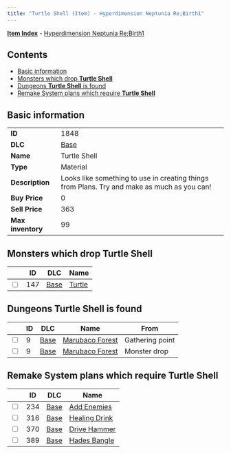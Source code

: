 ```yaml
---
title: "Turtle Shell (Item) - Hyperdimension Neptunia Re;Birth1"
---
```


[**Item Index**](/neptunia/rb1/item/index.html) - [Hyperdimension Neptunia Re;Birth1](/neptunia/rb1)

## Contents

- [Basic information](#basic-information)
- [Monsters which drop **Turtle Shell**](#monsters-which-drop-turtle-shell)
- [Dungeons **Turtle Shell** is found](#dungeons-turtle-shell-is-found)
- [Remake System plans which require **Turtle Shell**](#remake-system-plans-which-require-turtle-shell)

## Basic information

|   |   |
| -- | -- |
| **ID** | 1848 |
| **DLC** | [Base](/neptunia/rb1/dlc/1-base.html) |
| **Name** | Turtle Shell |
| **Type** | Material |
| **Description** | Looks like something to use in creating things from Plans. Try and make as much as you can! |
| **Buy Price** | 0 |
| **Sell Price** | 363 |
| **Max inventory** | 99 |


## Monsters which drop **Turtle Shell**

|    | ID | DLC | Name |
| -- | -- | --- | ---- |
| <input type="checkbox" id="rb1-monster-1-147" class="trackbox" /> | 147 | [Base](/neptunia/rb1/dlc/1-base.html) | [Turtle](/neptunia/rb1/monster/1-147-turtle.html) |


## Dungeons **Turtle Shell** is found

|    | ID | DLC | Name | From |
| -- | -- | --- | ---- | ---- |
| <input type="checkbox" id="rb1-dungeon-1-9" class="trackbox" /> | 9 | [Base](/neptunia/rb1/dlc/1-base.html) | [Marubaco Forest](/neptunia/rb1/dungeon/1-9-marubaco-forest.html) | Gathering point |
| <input type="checkbox" id="rb1-dungeon-1-9" class="trackbox" /> | 9 | [Base](/neptunia/rb1/dlc/1-base.html) | [Marubaco Forest](/neptunia/rb1/dungeon/1-9-marubaco-forest.html) | Monster drop |


## Remake System plans which require **Turtle Shell**

|    | ID | DLC | Name |
| -- | -- | --- | ---- |
| <input type="checkbox" id="rb1-quest-1-234" class="trackbox" /> | 234 | [Base](/neptunia/rb1/dlc/1-base.html) | [Add Enemies](/neptunia/rb1/quest/1-234-add-enemies.html) |
| <input type="checkbox" id="rb1-quest-1-316" class="trackbox" /> | 316 | [Base](/neptunia/rb1/dlc/1-base.html) | [Healing Drink](/neptunia/rb1/quest/1-316-healing-drink.html) |
| <input type="checkbox" id="rb1-quest-1-370" class="trackbox" /> | 370 | [Base](/neptunia/rb1/dlc/1-base.html) | [Drive Hammer](/neptunia/rb1/quest/1-370-drive-hammer.html) |
| <input type="checkbox" id="rb1-quest-1-389" class="trackbox" /> | 389 | [Base](/neptunia/rb1/dlc/1-base.html) | [Hades Bangle](/neptunia/rb1/quest/1-389-hades-bangle.html) |
